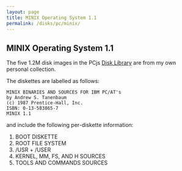 ```yaml
---
layout: page
title: MINIX Operating System 1.1
permalink: /disks/pc/minix/
---
```


MINIX Operating System 1.1
---

The five 1.2M disk images in the PCjs [Disk Library](/disks/pc/library.xml) are from my own personal collection.

The diskettes are labelled as follows:

	MINIX BINARIES AND SOURCES FOR IBM PC/AT's
	by Andrew S. Tanenbaum
	(c) 1987 Prentice-Hall, Inc.
	ISBN: 0-13-583865-7
	MINIX 1.1

and include the following per-diskette information:

 1. BOOT DISKETTE
 2. ROOT FILE SYSTEM
 3. /USR + /USER
 4. KERNEL, MM, FS, AND H SOURCES
 5. TOOLS AND COMMANDS SOURCES
